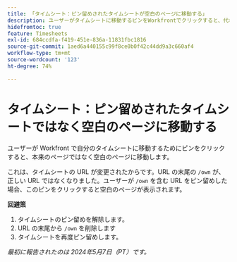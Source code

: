 ```yaml
---
title: 「タイムシート：ピン留めされたタイムシートが空白のページに移動する」
description: ユーザーがタイムシートに移動するピンをWorkfrontでクリックすると、代わりに空白のページに移動します。 回避策はあります。
hidefromtoc: true
feature: Timesheets
exl-id: 684ccdfa-f419-451e-836a-11831fbc1816
source-git-commit: 1aed6a440155c99f8ce0b0f42c44dd9a3c660af4
workflow-type: tm+mt
source-wordcount: '123'
ht-degree: 74%

---
```


# タイムシート：ピン留めされたタイムシートではなく空白のページに移動する

<!--article live for workaround-->

ユーザーが Workfront で自分のタイムシートに移動するためにピンをクリックすると、本来のページではなく空白のページに移動します。

これは、タイムシートの URL が変更されたからです。URL の末尾の `/own` が、正しい URL ではなくなりました。ユーザーが `/own` を含む URL をピン留めした場合、このピンをクリックすると空白のページが表示されます。

**回避策**

1. タイムシートのピン留めを解除します。
1. URL の末尾から `/own` を削除します
1. タイムシートを再度ピン留めします。

_最初に報告されたのは 2024年5月7日（PT）です。_
